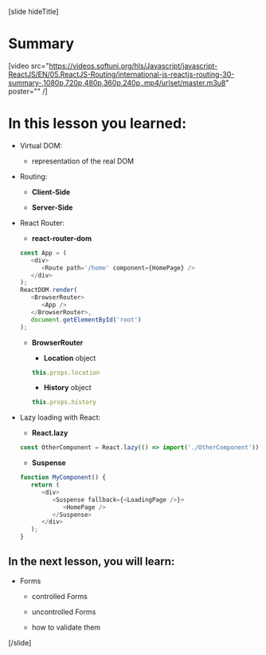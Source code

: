 [slide hideTitle]

# Summary

[video src="https://videos.softuni.org/hls/Javascript/javascript-ReactJS/EN/05.ReactJS-Routing/international-js-reactjs-routing-30-summary-,1080p,720p,480p,360p,240p,.mp4/urlset/master.m3u8" poster="" /]

# In this lesson you learned:

- Virtual DOM:

   * representation of the real DOM

- Routing:

   * **Client-Side**

   * **Server-Side**

- React Router:

   * **react-router-dom**

   ```js
   const App = (
      <div>
         <Route path='/home' component={HomePage} />
      </div>
   );
   ReactDOM.render(
      <BrowserRouter>
         <App />
      </BrowserRouter>,
      document.getElementById('root')
   );
   ```

   * **BrowserRouter**
      
      * **Location** object

      ```js
      this.props.location
      ```
      
      * **History** object

      ```js
      this.props.history
      ```

- Lazy loading with React:

   * **React.lazy**

   ```js
   const OtherComponent = React.lazy(() => import('./OtherComponent'));
   ```

   * **Suspense**

   ```js
   function MyComponent() {
      return (
         <div>
            <Suspense fallback={<LoadingPage />}>
               <HomePage />
            </Suspense>
         </div>
      );
   }
   ```

## In the next lesson, you will learn:

- Forms

   * controlled Forms

   * uncontrolled Forms

   * how to validate them

[/slide]
